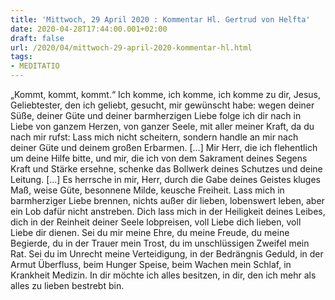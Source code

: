 ```yaml
---
title: 'Mittwoch, 29 April 2020 : Kommentar Hl. Gertrud von Helfta'
date: 2020-04-28T17:44:00.001+02:00
draft: false
url: /2020/04/mittwoch-29-april-2020-kommentar-hl.html
tags: 
- MEDITATIO
---
```


„Kommt, kommt, kommt.“ Ich komme, ich komme, ich komme zu dir, Jesus, Geliebtester, den ich geliebt, gesucht, mir gewünscht habe: wegen deiner Süße, deiner Güte und deiner barmherzigen Liebe folge ich dir nach in Liebe von ganzem Herzen, von ganzer Seele, mit aller meiner Kraft, da du nach mir rufst: Lass mich nicht scheitern, sondern handle an mir nach deiner Güte und deinem großen Erbarmen. \[…\] Mir Herr, die ich flehentlich um deine Hilfe bitte, und mir, die ich von dem Sakrament deines Segens Kraft und Stärke ersehne, schenke das Bollwerk deines Schutzes und deine Leitung. \[…\] Es herrsche in mir, Herr, durch die Gabe deines Geistes kluges Maß, weise Güte, besonnene Milde, keusche Freiheit. Lass mich in barmherziger Liebe brennen, nichts außer dir lieben, lobenswert leben, aber ein Lob dafür nicht anstreben. Dich lass mich in der Heiligkeit deines Leibes, dich in der Reinheit deiner Seele lobpreisen, voll Liebe dich lieben, voll Liebe dir dienen. Sei du mir meine Ehre, du meine Freude, du meine Begierde, du in der Trauer mein Trost, du im unschlüssigen Zweifel mein Rat. Sei du im Unrecht meine Verteidigung, in der Bedrängnis Geduld, in der Armut Überfluss, beim Hunger Speise, beim Wachen mein Schlaf, in Krankheit Medizin. In dir möchte ich alles besitzen, in dir, den ich mehr als alles zu lieben bestrebt bin.